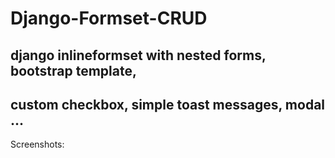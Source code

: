 # Django-Formset-CRUD
## django inlineformset with nested forms, bootstrap template, 
## custom checkbox, simple toast messages, modal ...

Screenshots:
